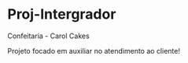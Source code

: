 # Proj-Intergrador
Confeitaria - Carol Cakes

Projeto focado em auxiliar no atendimento ao cliente!
